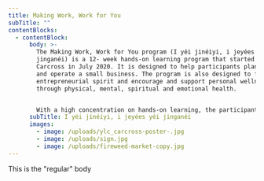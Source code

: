 ```yaml
---
title: Making Work, Work for You
subTitle: ""
contentBlocks:
  - contentBlock:
      body: >-
        The Making Work, Work for You program (I yéi jinéiyi, i jeyées yéi
        jinganéi) is a 12- week hands-on learning program that started in
        Carcross in July 2020. It is designed to help participants plan, develop
        and operate a small business. The program is also designed to foster an
        entrepreneurial spirit and encourage and support personal wellness
        through physical, mental, spiritual and emotional health.


        With a high concentration on hands-on learning, the participants of the program have already experienced running multiple pop-up businesses at the Whitehorse Outdoor Fireweed Community Market in Shipyards Park. This has been a great opportunity to practice the skills needed to run a small business from start to finish. The participants have experimented with a traditional bannock recipe and created new flavours weekly to sell at the market. They sell the fresh bannock with hand-picked fireweed flower jelly, and sweetened earl grey tea with fireweed simple syrup.
      subTitle: I yéi jinéiyi, i jeyées yéi jinganéi
      images:
        - image: /uploads/ylc_carcross-poster-.jpg
        - image: /uploads/sign.jpg
        - image: /uploads/fireweed-market-copy.jpg
---
```

This is the "regular" body